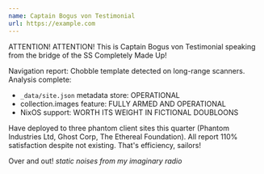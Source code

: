 ```yaml
---
name: Captain Bogus von Testimonial
url: https://example.com
---
```


ATTENTION! ATTENTION! This is Captain Bogus von Testimonial speaking from the bridge of the SS Completely Made Up!

Navigation report: Chobble template detected on long-range scanners. Analysis complete:
- `_data/site.json` metadata store: OPERATIONAL
- collection.images feature: FULLY ARMED AND OPERATIONAL  
- NixOS support: WORTH ITS WEIGHT IN FICTIONAL DOUBLOONS

Have deployed to three phantom client sites this quarter (Phantom Industries Ltd, Ghost Corp, The Ethereal Foundation). All report 110% satisfaction despite not existing. That's efficiency, sailors!

Over and out! *static noises from my imaginary radio*